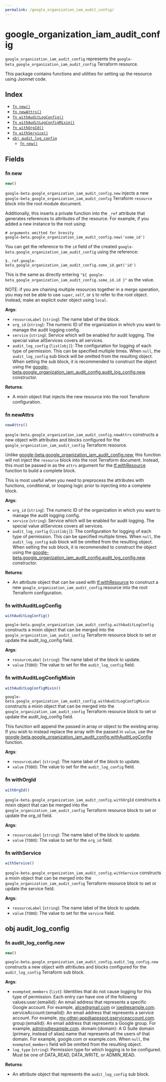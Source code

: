 ```yaml
---
permalink: /google_organization_iam_audit_config/
---
```


# google_organization_iam_audit_config

`google_organization_iam_audit_config` represents the `google-beta_google_organization_iam_audit_config` Terraform resource.



This package contains functions and utilities for setting up the resource using Jsonnet code.


## Index

* [`fn new()`](#fn-new)
* [`fn newAttrs()`](#fn-newattrs)
* [`fn withAuditLogConfig()`](#fn-withauditlogconfig)
* [`fn withAuditLogConfigMixin()`](#fn-withauditlogconfigmixin)
* [`fn withOrgId()`](#fn-withorgid)
* [`fn withService()`](#fn-withservice)
* [`obj audit_log_config`](#obj-audit_log_config)
  * [`fn new()`](#fn-audit_log_confignew)

## Fields

### fn new

```ts
new()
```


`google-beta.google_organization_iam_audit_config.new` injects a new `google-beta_google_organization_iam_audit_config` Terraform `resource`
block into the root module document.

Additionally, this inserts a private function into the `_ref` attribute that generates references to attributes of the
resource. For example, if you added a new instance to the root using:

    # arguments omitted for brevity
    google-beta.google_organization_iam_audit_config.new('some_id')

You can get the reference to the `id` field of the created `google-beta.google_organization_iam_audit_config` using the reference:

    $._ref.google-beta_google_organization_iam_audit_config.some_id.get('id')

This is the same as directly entering `"${ google-beta_google_organization_iam_audit_config.some_id.id }"` as the value.

NOTE: if you are chaining multiple resources together in a merge operation, you may not be able to use `super`, `self`,
or `$` to refer to the root object. Instead, make an explicit outer object using `local`.

**Args**:
  - `resourceLabel` (`string`): The name label of the block.
  - `org_id` (`string`): The numeric ID of the organization in which you want to manage the audit logging config.
  - `service` (`string`): Service which will be enabled for audit logging. The special value allServices covers all services.
  - `audit_log_config` (`list[obj]`): The configuration for logging of each type of permission. This can be specified multiple times. When `null`, the `audit_log_config` sub block will be omitted from the resulting object. When setting the sub block, it is recommended to construct the object using the [google-beta.google_organization_iam_audit_config.audit_log_config.new](#fn-googleorganizationiamauditconfigauditlogconfignew) constructor.

**Returns**:
- A mixin object that injects the new resource into the root Terraform configuration.


### fn newAttrs

```ts
newAttrs()
```


`google-beta.google_organization_iam_audit_config.newAttrs` constructs a new object with attributes and blocks configured for the `google_organization_iam_audit_config`
Terraform resource.

Unlike [google-beta.google_organization_iam_audit_config.new](#fn-googleorganizationiamauditconfignew), this function will not inject the `resource`
block into the root Terraform document. Instead, this must be passed in as the `attrs` argument for the
[tf.withResource](https://github.com/tf-libsonnet/core/tree/main/docs#fn-withresource) function to build a complete block.

This is most useful when you need to preprocess the attributes with functions, conditional, or looping logic prior to
injecting into a complete block.

**Args**:
  - `org_id` (`string`): The numeric ID of the organization in which you want to manage the audit logging config.
  - `service` (`string`): Service which will be enabled for audit logging. The special value allServices covers all services.
  - `audit_log_config` (`list[obj]`): The configuration for logging of each type of permission. This can be specified multiple times. When `null`, the `audit_log_config` sub block will be omitted from the resulting object. When setting the sub block, it is recommended to construct the object using the [google-beta.google_organization_iam_audit_config.audit_log_config.new](#fn-googleorganizationiamauditconfigauditlogconfignew) constructor.

**Returns**:
  - An attribute object that can be used with [tf.withResource](https://github.com/tf-libsonnet/core/tree/main/docs#fn-withresource) to construct a new `google_organization_iam_audit_config` resource into the root Terraform configuration.


### fn withAuditLogConfig

```ts
withAuditLogConfig()
```

`google-beta.google_organization_iam_audit_config.withAuditLogConfig` constructs a mixin object that can be merged into the `google_organization_iam_audit_config`
Terraform resource block to set or update the audit_log_config field.



**Args**:
  - `resourceLabel` (`string`): The name label of the block to update.
  - `value` (`TODO`): The value to set for the `audit_log_config` field.


### fn withAuditLogConfigMixin

```ts
withAuditLogConfigMixin()
```

`google-beta.google_organization_iam_audit_config.withAuditLogConfigMixin` constructs a mixin object that can be merged into the `google_organization_iam_audit_config`
Terraform resource block to set or update the audit_log_config field.

This function will append the passed in array or object to the existing array. If you wish
to instead replace the array with the passed in `value`, use the [google-beta.google_organization_iam_audit_config.withAuditLogConfig](TODO)
function.


**Args**:
  - `resourceLabel` (`string`): The name label of the block to update.
  - `value` (`TODO`): The value to set for the `audit_log_config` field.


### fn withOrgId

```ts
withOrgId()
```

`google-beta.google_organization_iam_audit_config.withOrgId` constructs a mixin object that can be merged into the `google_organization_iam_audit_config`
Terraform resource block to set or update the org_id field.



**Args**:
  - `resourceLabel` (`string`): The name label of the block to update.
  - `value` (`TODO`): The value to set for the `org_id` field.


### fn withService

```ts
withService()
```

`google-beta.google_organization_iam_audit_config.withService` constructs a mixin object that can be merged into the `google_organization_iam_audit_config`
Terraform resource block to set or update the service field.



**Args**:
  - `resourceLabel` (`string`): The name label of the block to update.
  - `value` (`TODO`): The value to set for the `service` field.


## obj audit_log_config



### fn audit_log_config.new

```ts
new()
```


`google-beta.google_organization_iam_audit_config.audit_log_config.new` constructs a new object with attributes and blocks configured for the `audit_log_config`
Terraform sub block.



**Args**:
  - `exempted_members` (`list`): Identities that do not cause logging for this type of permission. Each entry can have one of the following values:user:{emailid}: An email address that represents a specific Google account. For example, alice@gmail.com or joe@example.com. serviceAccount:{emailid}: An email address that represents a service account. For example, my-other-app@appspot.gserviceaccount.com. group:{emailid}: An email address that represents a Google group. For example, admins@example.com. domain:{domain}: A G Suite domain (primary, instead of alias) name that represents all the users of that domain. For example, google.com or example.com. When `null`, the `exempted_members` field will be omitted from the resulting object.
  - `log_type` (`string`): Permission type for which logging is to be configured. Must be one of DATA_READ, DATA_WRITE, or ADMIN_READ.

**Returns**:
  - An attribute object that represents the `audit_log_config` sub block.
